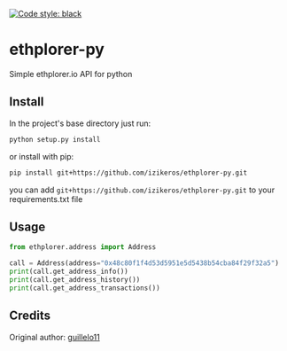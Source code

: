 <p>
<a href="https://github.com/psf/black"><img alt="Code style: black" src="https://img.shields.io/badge/code%20style-black-000000.svg"></a>
</p>

# ethplorer-py
Simple ethplorer.io API for python

## Install
In the project's base directory just run:
```sh
python setup.py install
```

or install with pip:
```sh
pip install git+https://github.com/izikeros/ethplorer-py.git
```
you can add `git+https://github.com/izikeros/ethplorer-py.git` to your requirements.txt file

## Usage
```python
from ethplorer.address import Address

call = Address(address="0x48c80f1f4d53d5951e5d5438b54cba84f29f32a5")
print(call.get_address_info())
print(call.get_address_history())
print(call.get_address_transactions())
```

## Credits
Original author: [guillelo11](https://github.com/guillelo11)
